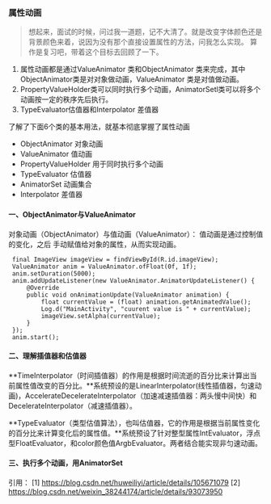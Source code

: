 ### 属性动画
> 想起来，面试的时候，问过我一道题，记不大清了。就是改变字体颜色还是背景颜色来着，说因为没有那个直接设置属性的方法，问我怎么实现。
> 算作是复习吧，带着这个目标去回顾了一下。

1. 属性动画都是通过ValueAnimator 类和ObjectAnimator 类来完成，其中ObjectAnimator类是对对象做动画，ValueAnimator 类是对值做动画。
2. PropertyValueHolder类可以同时执行多个动画，AnimatorSetl类可以将多个动画按一定的秩序先后执行。
3. TypeEvaluator估值器和Interpolator 差值器

了解了下面6个类的基本用法，就基本彻底掌握了属性动画

- ObjectAnimator 对象动画
- ValueAnimator 值动画
- PropertyValueHolder 用于同时执行多个动画
- TypeEvaluator 估值器
- AnimatorSet 动画集合
- Interpolator 差值器

#### 一、ObjectAnimator与ValueAnimator

对象动画（ObjectAnimator）与值动画（ValueAnimator）：
值动画是通过控制值的变化，之后 手动赋值给对象的属性，从而实现动画。

```
 final ImageView imageView = findViewById(R.id.imageView);
 ValueAnimator anim = ValueAnimator.ofFloat(0f, 1f);
 anim.setDuration(5000);
 anim.addUpdateListener(new ValueAnimator.AnimatorUpdateListener() {
     @Override
     public void onAnimationUpdate(ValueAnimator animation) {
         float currentValue = (float) animation.getAnimatedValue();
         Log.d("MainActivity", "cuurent value is " + currentValue);
         imageView.setAlpha(currentValue);
     }
 });
 anim.start();
```

#### 二、理解插值器和估值器
**TimeInterpolator（时间插值器）的作用是根据时间流逝的百分比来计算出当前属性值改变的百分比。**系统预设的是LinearInterpolator(线性插值器，匀速动画)，AccelerateDecelerateInterpolator（加速减速插值器：两头慢中间快）和DecelerateInterpolator（减速插值器）。

**TypeEvaluator（类型估值算法），也叫估值器，它的作用是根据当前属性变化的百分比来计算变化后的属性值。**系统预设了针对整型属性IntEvaluator，浮点型FloatEvaluator，和color颜色值ArgbEvaluator。两者结合能实现非匀速动画。

#### 三、执行多个动画，用AnimatorSet

引用：
[1] https://blog.csdn.net/huweiliyi/article/details/105671079
[2] https://blog.csdn.net/weixin_38244174/article/details/93073950
